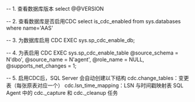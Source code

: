 -- 1. 查看数据库版本
select @@VERSION

-- 2. 查看数据库是否启用CDC
select is_cdc_enabled from sys.databases where name='AAS'

-- 3. 为数据库启用 CDC
EXEC sys.sp_cdc_enable_db;

-- 4. 为表启用 CDC
EXEC sys.sp_cdc_enable_table
    @source_schema = N'dbo',
    @source_name   = N'agent',
    @role_name     = NULL,
    @supports_net_changes = 1;

-- 5. 启用CDC后，SQL Server 会自动创建以下结构
cdc.change_tables：变更表（每张原表对应一个）
cdc.lsn_time_mapping：LSN 与时间戳映射表
SQL Agent 中的 cdc.<DBName>_capture 和 cdc.<DBName>_cleanup 任务



